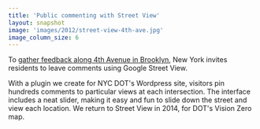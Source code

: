 ```yaml
---
title: 'Public commenting with Street View'
layout: snapshot
image: 'images/2012/street-view-4th-ave.jpg'
image_column_size: 6
---
```


To <a href="http://a841-tfpweb.nyc.gov/4thave/what-needs-improving-on-4th-ave-in-bay-ridge/">gather feedback along 4th Avenue in Brooklyn</a>, New York invites residents to leave comments using Google Street View. 

With a plugin we create for NYC DOT's Wordpress site, visitors pin hundreds comments to particular views at each intersection. The interface includes a neat slider, making it easy and fun to slide down the street and view each location. We return to Street View in 2014, for DOT's Vision Zero map.